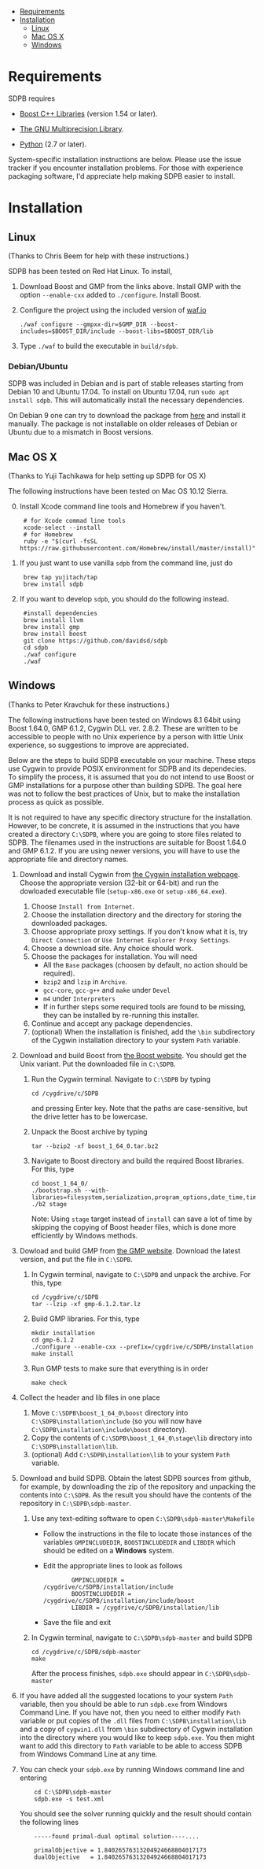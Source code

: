 
* [Requirements](#requirements)
* [Installation](#installation)
  * [Linux](#linux)
  * [Mac OS X](#mac-os-x)
  * [Windows](#windows)

# Requirements

SDPB requires

- [Boost C++ Libraries](http://www.boost.org/) (version 1.54 or later).

- [The GNU Multiprecision Library](https://gmplib.org/).

- [Python](https://python.org) (2.7 or later).

System-specific installation instructions are below.  Please use the
issue tracker if you encounter installation problems. For those with
experience packaging software, I'd appreciate help making SDPB easier
to install.

# Installation

## Linux

(Thanks to Chris Beem for help with these instructions.)

SDPB has been tested on Red Hat Linux. To install,

1. Download Boost and GMP from the links above. Install GMP with the option `--enable-cxx` added to `./configure`. Install Boost.

2. Configure the project using the included version of [waf.io](waf)

    `./waf configure --gmpxx-dir=$GMP_DIR --boost-includes=$BOOST_DIR/include --boost-libs=$BOOST_DIR/lib`

3. Type `./waf` to build the executable in `build/sdpb`.

### Debian/Ubuntu

SDPB was included in Debian and is part of stable releases starting from Debian 10 and Ubuntu 17.04. To install on Ubuntu 17.04, run `sudo apt install sdpb`. This will automatically install the necessary dependencies.

On Debian 9 one can try to download the package from [here](https://packages.debian.org/sid/sdpb) and install it
manually. The package is not installable on older releases of Debian or Ubuntu due to a mismatch in Boost versions.

## Mac OS X

(Thanks to Yuji Tachikawa for help setting up SDPB for OS X)

The following instructions have been tested on Mac OS 10.12 Sierra. 

0. Install Xcode command line tools and Homebrew if you haven't.

        # for Xcode commad line tools
        xcode-select --install
        # for Homebrew
        ruby -e "$(curl -fsSL https://raw.githubusercontent.com/Homebrew/install/master/install)"

1. If you just want to use vanilla `sdpb` from the command line, just do

        brew tap yujitach/tap
        brew install sdpb

2. If you want to develop `sdpb`, you should do the following instead.

        #install dependencies
        brew install llvm
        brew install gmp
        brew install boost
        git clone https://github.com/davidsd/sdpb
        cd sdpb
        ./waf configure
        ./waf

## Windows

(Thanks to Peter Kravchuk for these instructions.)

The following instructions have been tested on Windows 8.1 64bit using Boost 1.64.0, GMP 6.1.2, Cygwin DLL ver. 2.8.2. These are written to be accessible to people with no Unix experience by a person with little Unix experience, so suggestions to improve are appreciated.

Below are the steps to build SDPB executable on your machine. These steps use Cygwin to provide POSIX environment for SDPB and its dependecies. To simplify the process, it is assumed that you do not intend to use Boost or GMP installations for a purpose other than building SDPB. The goal here was not to follow the best practices of Unix, but to make the installation process as quick as possible.

It is not required to have any specific directory structure for the installation. However, to be concrete, it is assumed in the instructions that you have created a directory `C:\SDPB`, where you are going to store files related to SDPB. The filenames used in the instructions are suitable for Boost 1.64.0 and GMP 6.1.2. If you are using newer versions, you will have to use the appropriate file and directory names.

1. Download and install Cygwin from [the Cygwin installation webpage](http://cygwin.com/install.html). Choose the appropriate version (32-bit or 64-bit) and run the dowloaded executable file (`setup-x86.exe` or `setup-x86_64.exe`).
    1. Choose `Install from Internet`.
    2. Choose the installation directory and the directory for storing the downloaded packages.
    3. Choose appropriate proxy settings. If you don't know what it is, try `Direct Connection` or `Use Internet Explorer Proxy Settings`.
    4. Choose a download site. Any choice should work.
    5. Choose the packages for installation. You will need
        * All the `Base` packages (choosen by default, no action should be required).
        * `bzip2` and `lzip` in `Archive`.
        * `gcc-core`, `gcc-g++` and `make` under `Devel`
        * `m4` under `Interpreters`
        * If in further steps some required tools are found to be missing, they can be installed by re-running this installer.
    6. Continue and accept any package dependencies.
    7. (optional) When the installation is finished, add the `\bin` subdirectory of the Cygwin installation directory to your system `Path` variable.
2. Download and build Boost from [the Boost website](http://www.boost.org). You should get the Unix variant. Put the downloaded file in `C:\SDPB`.
    1. Run the Cygwin terminal. Navigate to `C:\SDPB` by typing

           cd /cygdrive/c/SDPB

       and pressing Enter key. Note that the paths are case-sensitive, but the drive letter has to be lowercase.
    2. Unpack the Boost archive by typing

           tar --bzip2 -xf boost_1_64_0.tar.bz2

    3. Navigate to Boost directory and build the required Boost libraries. For this, type

           cd boost_1_64_0/
           ./bootstrap.sh --with-libraries=filesystem,serialization,program_options,date_time,timer
           ./b2 stage

       Note: Using `stage` target instead of `install` can save a lot of time by skipping the copying of Boost header files, which is done more efficiently by Windows methods.

3. Dowload and build GMP from [the GMP website](https://gmplib.org). Download the latest version, and put the file in `C:\SDPB`.
    1. In Cygwin terminal, navigate to `C:\SDPB` and unpack the archive. For this, type

           cd /cygdrive/c/SDPB
           tar --lzip -xf gmp-6.1.2.tar.lz

    2. Build GMP libraries. For this, type

           mkdir installation
           cd gmp-6.1.2
           ./configure --enable-cxx --prefix=/cygdrive/c/SDPB/installation
           make install

    3. Run GMP tests to make sure that everything is in order

           make check

4. Collect the header and lib files in one place
    1. Move `C:\SDPB\boost_1_64_0\boost` directory into `C:\SDPB\installation\include` (so you will now have `C:\SDPB\installation\include\boost` directory).
    2. Copy the contents of `C:\SDPB\boost_1_64_0\stage\lib` directory into `C:\SDPB\installation\lib`.
    3. (optional) Add `C:\SDPB\installation\lib` to your system `Path` variable.

5. Download and build SDPB. Obtain the latest SDPB sources from github, for example, by downloading the zip of the repository and unpacking the contents into `C:\SDPB`. As the result you should have the contents of the repository in `C:\SDPB\sdpb-master`.
    1. Use any text-editing software to open `C:\SDPB\sdpb-master\Makefile`
        * Follow the instructions in the file to locate those instances of the variables `GMPINCLUDEDIR`, `BOOSTINCLUDEDIR` and `LIBDIR` which should be edited on a **Windows** system.
        * Edit the appropriate lines to look as follows

                      GMPINCLUDEDIR = /cygdrive/c/SDPB/installation/include
                      BOOSTINCLUDEDIR = /cygdrive/c/SDPB/installation/include/boost
                      LIBDIR = /cygdrive/c/SDPB/installation/lib

        * Save the file and exit
    2. In Cygwin terminal, navigate to `C:\SDPB\sdpb-master` and build SDPB

           cd /cygdrive/c/SDPB/sdpb-master
           make

       After the process finishes, `sdpb.exe` should appear in `C:\SDPB\sdpb-master`

6. If you have added all the suggested locations to your system `Path` variable, then you should be able to run `sdpb.exe` from Windows Command Line. If you have not, then you need to either modify `Path` variable or put copies of the `.dll` files from `C:\SDPB\installation\lib` and a copy of `cygwin1.dll` from `\bin` subdirectory of Cygwin installation into the directory where you would like to keep `sdpb.exe`. You then might want to add this directory to `Path` variable to be able to access SDPB from Windows Command Line at any time.

7. You can check your `sdpb.exe` by running Windows command line and entering

           cd C:\SDPB\sdpb-master
           sdpb.exe -s test.xml
           
   You should see the solver running quickly and the result should contain the following lines
   
           -----found primal-dual optimal solution----....

           primalObjective = 1.84026576313204924668804017173
           dualObjective   = 1.84026576313204924668804017173

